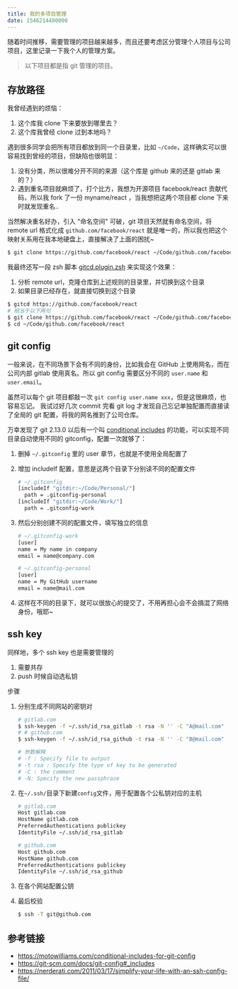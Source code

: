 ```yaml
---
title: 我的多项目管理
date: 1546214400000
---
```


随着时间推移，需要管理的项目越来越多，而且还要考虑区分管理个人项目与公司项目，这里记录一下我个人的管理方案。

> 以下项目都是指 git 管理的项目。



## 存放路径

我曾经遇到的烦恼：

1. 这个库我 clone 下来要放到哪里去？
2. 这个库我曾经 clone 过到本地吗？



遇到很多同学会把所有项目都放到同一个目录里，比如 `~/Code`，这样确实可以很容易找到曾经的项目，但缺陷也很明显：

1. 没有分类，所以很难分开不同的来源（这个库是 github 来的还是 gitlab 来的？）
2. 遇到重名项目就麻烦了，打个比方，我想为开源项目 facebook/react 贡献代码，所以我 fork 了一份 myname/react ，当我想把这两个项目都 clone 下来时就发现重名..



当然解决重名好办，引入 "命名空间" 可破，git 项目天然就有命名空间，将 remote url 格式化成 `github.com/facebook/react` 就是唯一的，所以我也把这个映射关系用在我本地硬盘上，直接解决了上面的困扰~

```sh
$ git clone https://github.com/facebook/react ~/Code/github.com/facebook/react
```



我最终还写一段 zsh 脚本 [gitcd.plugin.zsh](https://github.com/viko16/gitcd.plugin.zsh) 来实现这个效果：

1. 分析 remote url，克隆仓库到上述规则的目录里，并切换到这个目录
2. 如果目录已经存在，就直接切换到这个目录

```sh
$ gitcd https://github.com/facebook/react
# 相当于以下两句
$ git clone https://github.com/facebook/react ~/Code/github.com/facebook/react
$ cd ~/Code/github.com/facebook/react
```





## git config

一般来说，在不同场景下会有不同的身份，比如我会在 GitHub 上使用网名，而在公司内部 gitlab 使用真名。所以 git config 需要区分不同的 `user.name` 和 `user.email`。

虽然可以每个 git 项目都敲一次 `git config user.name xxx`，但是这很麻烦，也容易忘记。 我试过好几次 commit 完看 git log 才发现自己忘记单独配置而直接读了全局的 git 配置，将我的网名推到了公司仓库。



万幸发现了 git 2.13.0 以后有一个叫 [conditional includes](https://git-scm.com/docs/git-config#_includes) 的功能，可以实现不同目录自动使用不同的 gitconfig，配置一次就够了：

1. 删掉 `~/.gitconfig` 里的 user 章节，也就是不使用全局配置了

2. 增加 includeIf 配置，意思是这两个目录下分别读不同的配置文件

    ```sh
    # ~/.gitconfig
    [includeIf "gitdir:~/Code/Personal/"]
      path = .gitconfig-personal
    [includeIf "gitdir:~/Code/Work/"]
      path = .gitconfig-work
    ```

3. 然后分别创建不同的配置文件，填写独立的信息

    ```sh
    # ~/.gitconfig-work
    [user]
    name = My name in company
    email = name@company.com

    # ~/.gitconfig-personal
    [user]
    name = My GitHub username
    email = name@mail.com
    ```

4. 这样在不同的目录下，就可以很放心的提交了，不用再担心会不会搞混了网络身份，哦耶~



## ssh key

同样地，多个 ssh key 也是需要管理的

1. 需要共存
2. push 时候自动选私钥



步骤

1. 分别生成不同网站的密钥对

    ```sh
    # gitlab.com
    $ ssh-keygen -f ~/.ssh/id_rsa_gitlab -t rsa -N '' -C "A@mail.com"
    # # github.com
    $ ssh-keygen -f ~/.ssh/id_rsa_github -t rsa -N '' -C "B@mail.com"

    # 参数解释
    # -f : Specify file to output
    # -t rsa : Specify the type of key to be generated
    # -C : the comment
    # -N: Specify the new passphrase
    ```

2. 在`~/.ssh/`目录下新建`config`文件，用于配置各个公私钥对应的主机

    ```sh
    # gitlab.com
    Host gitlab.com
    HostName gitlab.com
    PreferredAuthentications publickey
    IdentityFile ~/.ssh/id_rsa_gitlab

    # github.com
    Host github.com
    HostName github.com
    PreferredAuthentications publickey
    IdentityFile ~/.ssh/id_rsa_github
    ```

3. 在各个网站配置公钥

4. 最后校验

    ```sh
    $ ssh -T git@github.com
    ```



## 参考链接

- <https://motowilliams.com/conditional-includes-for-git-config>
- <https://git-scm.com/docs/git-config#_includes>
- <https://nerderati.com/2011/03/17/simplify-your-life-with-an-ssh-config-file/>
